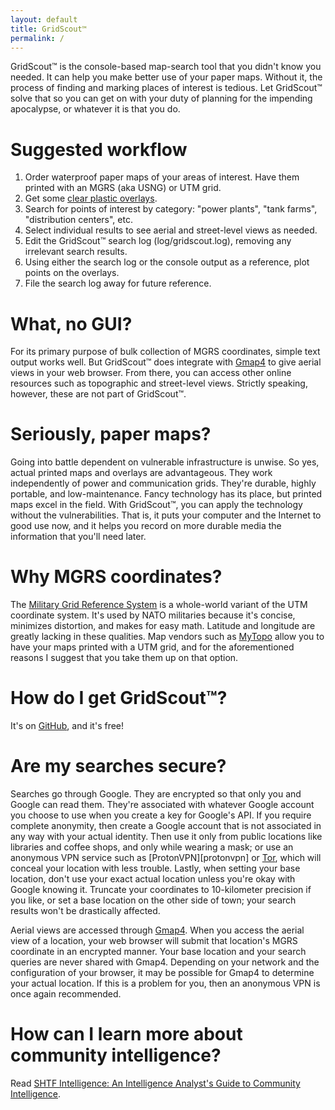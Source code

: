 ```yaml
---
layout: default
title: GridScout™
permalink: /
---
```


GridScout™ is the console-based map-search tool that you didn't know you
needed. It can help you make better use of your paper maps. Without it, the
process of finding and marking places of interest is tedious. Let GridScout™
solve that so you can get on with your duty of planning for the impending
apocalypse, or whatever it is that you do.

# Suggested workflow
1. Order waterproof paper maps of your areas of interest. Have them printed
with an MGRS (aka USNG) or UTM grid.
2. Get some [clear plastic overlays][duralar].
3. Search for points of interest by category: "power plants", "tank farms",
"distribution centers", etc.
4. Select individual results to see aerial and street-level views as needed.
5. Edit the GridScout™ search log (log/gridscout.log), removing any irrelevant
search results.
6. Using either the search log or the console output as a reference, plot
points on the overlays.
7. File the search log away for future reference.

# What, no GUI?
For its primary purpose of bulk collection of MGRS coordinates, simple text
output works well. But GridScout™ does integrate with
[Gmap4][gmap4] to give aerial views in your web browser. From there, you can
access other online resources such as topographic and street-level views.
Strictly speaking, however, these are not part of GridScout™.

# Seriously, paper maps?
Going into battle dependent on vulnerable infrastructure is unwise. So yes,
actual printed maps and overlays are advantageous. They work independently of
power and communication grids. They're durable, highly portable, and
low-maintenance. Fancy technology has its place, but printed maps excel in the
field. With GridScout™, you can apply the technology without the
vulnerabilities. That is, it puts your computer and the Internet to good use
now, and it helps you record on more durable media the information that you'll
need later.

# Why MGRS coordinates?
The [Military Grid Reference System][mgrs] is a whole-world variant of the
UTM coordinate system. It's used by NATO militaries because it's concise,
minimizes distortion, and makes for easy math. Latitude and longitude are
greatly lacking in these qualities. Map vendors such as [MyTopo][mytopo] allow
you to have your maps printed with a UTM grid, and for the aforementioned
reasons I suggest that you take them up on that option.

# How do I get GridScout™?
It's on [GitHub][github], and it's free!

# Are my searches secure?
Searches go through Google. They are encrypted so that only you and Google can
read them. They're associated with whatever Google account you choose to use
when you create a key for Google's API. If you require complete anonymity, then
create a Google account that is not associated in any way with your actual
identity. Then use it only from public locations like libraries and coffee
shops, and only while wearing a mask; or use an anonymous VPN service such as 
[ProtonVPN][protonvpn] or [Tor][tor], which will conceal your location with
less trouble.  Lastly, when setting your base location, don't use your exact
actual location unless you're okay with Google knowing it.  Truncate your
coordinates to 10-kilometer precision if you like, or set a base location on
the other side of town; your search results won't be drastically affected.

Aerial views are accessed through [Gmap4][gmap4]. When you access the aerial
view of a location, your web browser will submit that location's MGRS
coordinate in an encrypted manner. Your base location and your search queries
are never shared with Gmap4. Depending on your network and the configuration of
your browser, it may be possible for Gmap4 to determine your actual location.
If this is a problem for you, then an anonymous VPN is once again recommended.

# How can I learn more about community intelligence?
Read [SHTF Intelligence: An Intelligence Analyst's Guide to Community
Intelligence][shtf-intel].


[duralar]:    https://smile.amazon.com/gp/product/B0015LWRZY
[github]:     https://github.com/jeremyreeder/gridscout
[gmap4]:      https://mappingsupport.com/p/gmap4-free-online-topo-maps.html
[mgrs]:       https://en.wikipedia.org/wiki/Military_Grid_Reference_System
[mytopo]:     https://www.mytopo.com
[shtf-intel]: https://forwardobserver.com/product/community-intelligence-program-print-version/
[tor]:        https://en.wikipedia.org/wiki/Tor_(anonymity_network)
